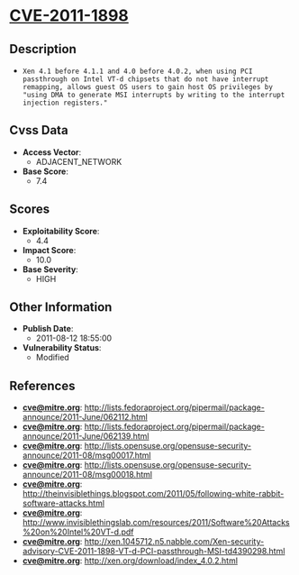 
# [CVE-2011-1898](https://cve.mitre.org/cgi-bin/cvename.cgi?name=CVE-2011-1898)

## Description

- `Xen 4.1 before 4.1.1 and 4.0 before 4.0.2, when using PCI passthrough on Intel VT-d chipsets that do not have interrupt remapping, allows guest OS users to gain host OS privileges by "using DMA to generate MSI interrupts by writing to the interrupt injection registers."`

## Cvss Data

- **Access Vector**:
  - ADJACENT_NETWORK
- **Base Score**:
  - 7.4

## Scores

- **Exploitability Score**:
  - 4.4
- **Impact Score**:
  - 10.0
- **Base Severity**:
  - HIGH

## Other Information

- **Publish Date**:
  - 2011-08-12 18:55:00
- **Vulnerability Status**:
  - Modified

## References

- **cve@mitre.org**: http://lists.fedoraproject.org/pipermail/package-announce/2011-June/062112.html
- **cve@mitre.org**: http://lists.fedoraproject.org/pipermail/package-announce/2011-June/062139.html
- **cve@mitre.org**: http://lists.opensuse.org/opensuse-security-announce/2011-08/msg00017.html
- **cve@mitre.org**: http://lists.opensuse.org/opensuse-security-announce/2011-08/msg00018.html
- **cve@mitre.org**: http://theinvisiblethings.blogspot.com/2011/05/following-white-rabbit-software-attacks.html
- **cve@mitre.org**: http://www.invisiblethingslab.com/resources/2011/Software%20Attacks%20on%20Intel%20VT-d.pdf
- **cve@mitre.org**: http://xen.1045712.n5.nabble.com/Xen-security-advisory-CVE-2011-1898-VT-d-PCI-passthrough-MSI-td4390298.html
- **cve@mitre.org**: http://xen.org/download/index_4.0.2.html
